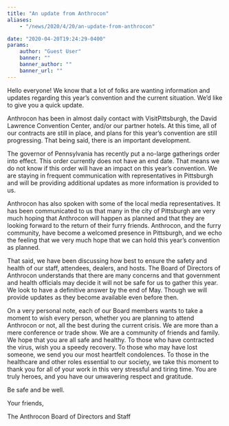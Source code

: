 ```yaml
---
title: "An update from Anthrocon"
aliases:
    - "/news/2020/4/20/an-update-from-anthrocon"

date: "2020-04-20T19:24:29-0400"
params:
    author: "Guest User"
    banner: ""
    banner_author: ""
    banner_url: ""
---
```


Hello everyone! We know that a lot of folks are wanting information and updates regarding this year’s convention and the current situation. We’d like to give you a quick update.

Anthrocon has been in almost daily contact with VisitPittsburgh, the David Lawrence Convention Center, and/or our partner hotels. At this time, all of our contracts are still in place, and plans for this year’s convention are still progressing. That being said, there is an important development.

The governor of Pennsylvania has recently put a no-large gatherings order into effect. This order currently does not have an end date. That means we do not know if this order will have an impact on this year’s convention. We are staying in frequent communication with representatives in Pittsburgh and will be providing additional updates as more information is provided to us.

Anthrocon has also spoken with some of the local media representatives. It has been communicated to us that many in the city of Pittsburgh are very much hoping that Anthrocon will happen as planned and that they are looking forward to the return of their furry friends. Anthrocon, and the furry community, have become a welcomed presence in Pittsburgh, and we echo the feeling that we very much hope that we can hold this year’s convention as planned.

That said, we have been discussing how best to ensure the safety and health of our staff, attendees, dealers, and hosts. The Board of Directors of Anthrocon understands that there are many concerns and that government and health officials may decide it will not be safe for us to gather this year. We look to have a definitive answer by the end of May. Though we will provide updates as they become available even before then.

On a very personal note, each of our Board members wants to take a moment to wish every person, whether you are planning to attend Anthrocon or not, all the best during the current crisis. We are more than a mere conference or trade show. We are a community of friends and family. We hope that you are all safe and healthy. To those who have contracted the virus, wish you a speedy recovery. To those who may have lost someone, we send you our most heartfelt condolences. To those in the healthcare and other roles essential to our society, we take this moment to thank you for all of your work in this very stressful and tiring time. You are truly heroes, and you have our unwavering respect and gratitude.

Be safe and be well.

Your friends,

The Anthrocon Board of Directors and Staff
